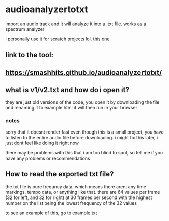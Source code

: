 # audioanalyzertotxt
import an audio track and it will analyze it into a .txt file. works as a spectrum analyzer

i personally use it for scratch projects lol. [this one](https://scratch.mit.edu/projects/871290212/)

## link to the tool:
## https://smashhits.github.io/audioanalyzertotxt/

## what is v1/v2.txt and how do i open it?
they are just old versions of the code, you open it by downloading the file and renaming it to example.html it will then run in your browser

### notes
sorry that it doesnt render fast even though this is a small project, you have to listen to the entire audio file before downloading.
i might fix this later, i just dont feel like doing it right now

there may be problems with this that i am too blind to spot, so tell me if you have any problems or recommendations

## How to read the exported txt file?
the txt file is pure frequncy data, which means there arent any time markings, tempo data, or anything like that.
there are 64 values per frame (32 for left, and 32 for right) at 30 frames per second
with the highest number on the list being the lowest frequency of the 32 values

to see an example of this, go to example.txt
